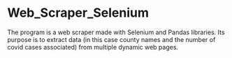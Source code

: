 # Web_Scraper_Selenium
The program is a web scraper made with Selenium and Pandas libraries. Its purpose is to extract data (in this case county names and the number of covid cases associated) from multiple dynamic web pages.
